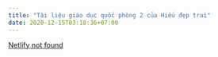 ```yaml
---
title: "Tài liệu giáo dục quốc phòng 2 của Hiếu đẹp trai"
date: 2020-12-15T03:18:36+07:00
---
```


[Netlify not found](https://stackoverflow.com/questions/54428725/netifly-fails-to-load-ressource-after-deployment)

